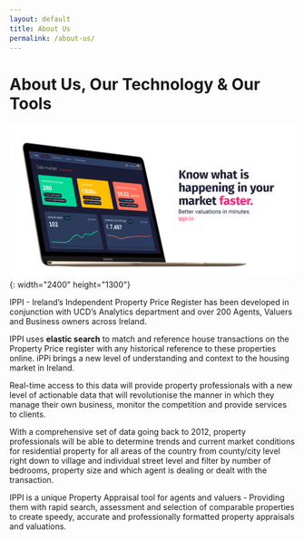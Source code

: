```yaml
---
layout: default
title: About Us
permalink: /about-us/
---
```


# About Us, Our Technology & Our Tools&nbsp;

![](/uploads/03-know-your-market.jpg){: width="2400" height="1300"}

IPPI - Ireland’s Independent Property Price Register has been developed in conjunction with UCD’s Analytics department and over 200 Agents, Valuers and Business owners across Ireland.&nbsp;

IPPI uses **elastic search** to match and reference house transactions on the Property Price register with any historical reference to these properties online. iPPi brings a new level of understanding and context to the housing market in Ireland.

Real-time access to this data will provide property professionals with a new level of actionable data that will revolutionise the manner in which they manage their own business, monitor the competition and provide services to clients.

With a comprehensive set of data going back to 2012, property professionals will be able to determine trends and current market conditions for residential property for all areas of the country from county/city level right down to village and individual street level and filter by number of bedrooms, property size and which agent is dealing or dealt with the transaction.

IPPI is a unique Property Appraisal tool for agents and valuers - Providing them with rapid search, assessment and selection of comparable properties to create speedy, accurate and professionally formatted property appraisals and valuations.&nbsp;

&nbsp;
